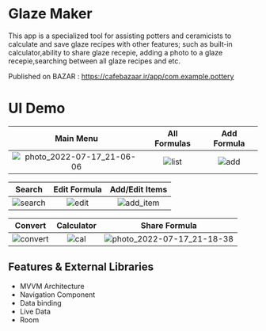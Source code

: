 # Glaze Maker

This app is a specialized tool for assisting potters and ceramicists to calculate and save glaze recipes with other features; such as built-in calculator,ability to share glaze recepie,
adding a photo to a glaze recepie,searching between all glaze recipes and etc.

Published on BAZAR : https://cafebazaar.ir/app/com.example.pottery

# UI Demo

| Main Menu | All Formulas | Add Formula|
|:----:|:----:|:----:|
|![photo_2022-07-17_21-06-06](https://user-images.githubusercontent.com/92526017/179413761-0dba3af6-fc5d-4a46-911d-93a1336bb367.jpg)|![list](https://user-images.githubusercontent.com/92526017/179413765-baa3d79d-984c-4b92-b027-4f0cea79db3c.jpg)|![add](https://user-images.githubusercontent.com/92526017/179413777-430ae301-7284-4d3e-b7e1-8207168dbe73.jpg)|

|Search | Edit Formula| Add/Edit Items|
| :----: | :----: | :----: |
|![search](https://user-images.githubusercontent.com/92526017/179413757-772c8fba-0de3-4d6c-ae2c-79d46b96acd6.jpg)|![edit](https://user-images.githubusercontent.com/92526017/179413780-3b5e3915-713d-4000-b1cd-29dfa14dc108.jpg)|![add_item](https://user-images.githubusercontent.com/92526017/179413747-6685ab6f-8fe7-49e8-92b7-762f97430809.jpg)|

|Convert | Calculator|Share Formula|
| :----: | :----: | :----: |
|![convert](https://user-images.githubusercontent.com/92526017/179413773-1a086512-95c7-4dad-9476-ea97abf37ad0.jpg)|![cal](https://user-images.githubusercontent.com/92526017/179413770-d68cae03-dac5-49c6-a44f-e311ff37fd03.jpg)|![photo_2022-07-17_21-18-38](https://user-images.githubusercontent.com/92526017/179416120-8deb579d-e3a2-48c9-90bc-41f2706d6bcb.jpg)|


## Features & External Libraries
- MVVM Architecture
- Navigation Component
- Data binding
- Live Data
- Room
